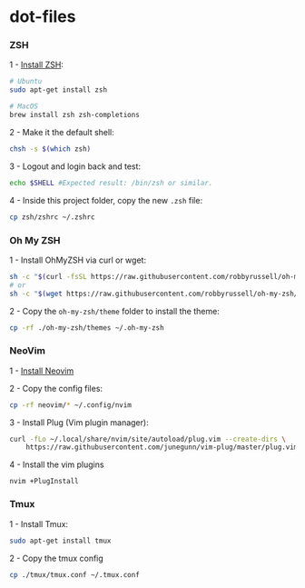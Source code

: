 # dot-files

### ZSH
1 - [Install ZSH](https://github.com/robbyrussell/oh-my-zsh/wiki/Installing-ZSH):
```sh
# Ubuntu
sudo apt-get install zsh

# MacOS
brew install zsh zsh-completions
```

2 - Make it the default shell:
```sh
chsh -s $(which zsh)
```

3 - Logout and login back and test:
```sh
echo $SHELL #Expected result: /bin/zsh or similar.
```

4 - Inside this project folder, copy the new `.zsh` file:
```sh
cp zsh/zshrc ~/.zshrc
```
### Oh My ZSH
1 - Install OhMyZSH via curl or wget:
```sh
sh -c "$(curl -fsSL https://raw.githubusercontent.com/robbyrussell/oh-my-zsh/master/tools/install.sh)"
# or
sh -c "$(wget https://raw.githubusercontent.com/robbyrussell/oh-my-zsh/master/tools/install.sh -O -)"
```

2 - Copy the `oh-my-zsh/theme` folder to install the theme:
```sh
cp -rf ./oh-my-zsh/themes ~/.oh-my-zsh
```

### NeoVim
1 - [Install Neovim](https://github.com/neovim/neovim/wiki/Installing-Neovim)

2 - Copy the config files:
```sh
cp -rf neovim/* ~/.config/nvim 
```

3 - Install Plug (Vim plugin manager):
```sh
curl -fLo ~/.local/share/nvim/site/autoload/plug.vim --create-dirs \
    https://raw.githubusercontent.com/junegunn/vim-plug/master/plug.vim
```

4 - Install the vim plugins
```
nvim +PlugInstall
```

### Tmux
1 - Install Tmux:
```sh
sudo apt-get install tmux
```

2 - Copy the tmux config
```sh
cp ./tmux/tmux.conf ~/.tmux.conf
```
